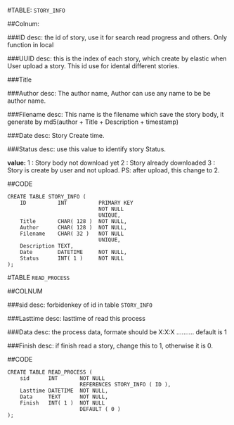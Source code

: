 #TABLE: `STORY_INFO`

##Colnum:

###ID
desc: the id of story, use it for search read progress and others. Only function in local

###UUID
desc: this is the index of each story, which create by elastic when User upload a story. This id use for idental different stories.

###Title

###Author
desc: The author name, Author can use any name to be be author name.

###Filename
desc: This name is the filename which save the story body, it generate by md5(author + Title + Description + timestamp)

###Date
desc: Story Create time.

###Status
desc: use this value to identify story Status.

**value:**
1 :  Story body not download yet
2 :  Story already downloaded
3 :  Story is create by user and not upload. PS: after upload, this change to 2.

##CODE
```
CREATE TABLE STORY_INFO ( 
    ID          INT          PRIMARY KEY
                             NOT NULL
                             UNIQUE,
    Title       CHAR( 128 )  NOT NULL,
    Author      CHAR( 128 )  NOT NULL,
    Filename    CHAR( 32 )   NOT NULL
                             UNIQUE,
    Description TEXT,
    Date        DATETIME     NOT NULL,
    Status      INT( 1 )     NOT NULL 
);
```


#TABLE `READ_PROCESS`

##COLNUM

###sid
desc: forbidenkey of id in table `STORY_INFO` 

###Lasttime
desc: lasttime of read this process

###Data
desc: the process data, formate should be X:X:X .......... default is 1

###Finish
desc: if finish read a story, change this to 1, otherwise it is 0.


##CODE
```
CREATE TABLE READ_PROCESS ( 
    sid      INT       NOT NULL
                       REFERENCES STORY_INFO ( ID ),
    Lasttime DATETIME  NOT NULL,
    Data     TEXT      NOT NULL,
    Finish   INT( 1 )  NOT NULL
                       DEFAULT ( 0 ) 
);
```
